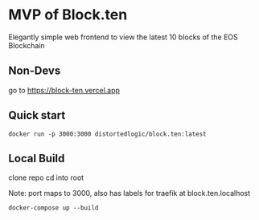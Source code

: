 # MVP of Block.ten

Elegantly simple web frontend to view the latest 10 blocks of the EOS Blockchain

## Non-Devs

go to https://block-ten.vercel.app

## Quick start

    docker run -p 3000:3000 distortedlogic/block.ten:latest

## Local Build

clone repo
cd into root

Note: port maps to 3000, also has labels for traefik at block.ten.localhost

    docker-compose up --build
